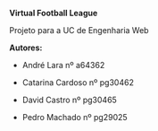 **Virtual Football League**

Projeto para a UC de Engenharia Web


**Autores:**

- André Lara nº a64362

- Catarina Cardoso nº pg30462

- David Castro nº pg30465

- Pedro Machado nº pg29025

